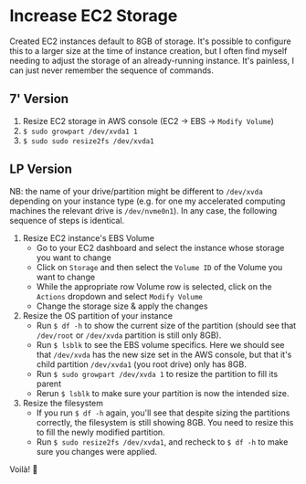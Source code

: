 # Increase EC2 Storage

Created EC2 instances default to 8GB of storage. It's possible to configure this to a 
larger size at the time of instance creation, but I often find myself needing to adjust the storage of an 
already-running instance. It's painless, I can just never remember the sequence of commands.

## 7' Version

1. Resize EC2 storage in AWS console (EC2 &#8594; EBS &#8594; ```Modify Volume```)
2. ```$ sudo growpart /dev/xvda1 1```
3. ```$ sudo sudo resize2fs /dev/xvda1```

## LP Version

NB: the name of your drive/partition might be different to ```/dev/xvda``` depending on your instance type
(e.g. for one my accelerated computing machines the relevant drive is ```/dev/nvme0n1```). In any case, 
the following sequence of steps is identical. 

1. Resize EC2 instance's EBS Volume
    * Go to your EC2 dashboard and select the instance whose storage you want to change 
    * Click on ```Storage``` and then select the ```Volume ID``` of the Volume you want to change
    * While the appropriate row Volume row is selected, click on the ```Actions``` dropdown and select
    ```Modify Volume```
    * Change the storage size & apply the changes
2. Resize the OS partition of your instance
    * Run ```$ df -h``` to show the current size of the partition (should see that ```/dev/root``` or ```/dev/xvda``` 
    partition is still only 8GB).
    * Run ```$ lsblk``` to see the EBS volume specifics. Here we should see that ```/dev/xvda``` has the new 
    size set in the AWS console, but that it's child partition ```/dev/xvda1``` (you root drive) only has 8GB.
    * Run ```$ sudo growpart /dev/xvda 1``` to resize the partition to fill its parent
    * Rerun ```$ lsblk``` to make sure your partition is now the intended size.
3. Resize the filesystem
    * If you run ```$ df -h``` again, you'll see that despite sizing the partitions correctly, the 
    filesystem is still showing 8GB. You need to resize this to fill the newly modified partition.
    * Run ```$ sudo resize2fs /dev/xvda1```, and recheck to ```$ df -h``` to make sure you changes 
    were applied.   

Voilà! :cake: